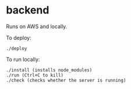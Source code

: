 # backend

Runs on AWS and locally.

To deploy: 
```
./deploy
```

To run locally: 
```
./install (installs node_modules)
./run (Ctrl+C to kill)
./check (checks whether the server is running)
```
